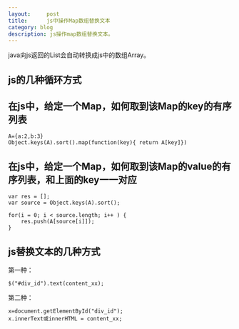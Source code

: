 ```yaml
---
layout:     post
title:      js中操作Map数组替换文本
category: blog
description: js操作map数组替换文本。
---
```



java向js返回的List会自动转换成js中的数组Array。

## js的几种循环方式


## 在js中，给定一个Map，如何取到该Map的key的有序列表

	A={a:2,b:3}
	Object.keys(A).sort().map(function(key){ return A[key]})

## 在js中，给定一个Map，如何取到该Map的value的有序列表，和上面的key一一对应

	var res = [];
	var source = Object.keys(A).sort();

	for(i = 0; i < source.length; i++ ) {
		res.push(A[source[i]]);
	}


## js替换文本的几种方式
第一种：

	$("#div_id").text(content_xx);

第二种：

	x=document.getElementById("div_id");
	x.innerText或innerHTML = content_xx;




